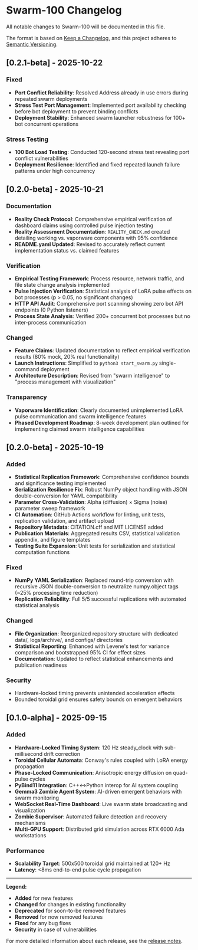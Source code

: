 # Swarm-100 Changelog

All notable changes to Swarm-100 will be documented in this file.

The format is based on [Keep a Changelog](https://keepachangelog.com/en/1.0.0/),
and this project adheres to [Semantic Versioning](https://semver.org/spec/v1.0.0.html).

## [0.2.1-beta] - 2025-10-22

### Fixed
- **Port Conflict Reliability**: Resolved Address already in use errors during repeated swarm deployments
- **Stress Test Port Management**: Implemented port availability checking before bot deployment to prevent binding conflicts
- **Deployment Stability**: Enhanced swarm launcher robustness for 100+ bot concurrent operations

### Stress Testing
- **100 Bot Load Testing**: Conducted 120-second stress test revealing port conflict vulnerabilities
- **Deployment Resilience**: Identified and fixed repeated launch failure patterns under high concurrency

## [0.2.0-beta] - 2025-10-21

### Documentation
- **Reality Check Protocol**: Comprehensive empirical verification of dashboard claims using controlled pulse injection testing
- **Reality Assessment Documentation**: `REALITY_CHECK.md` created detailing working vs. vaporware components with 95% confidence
- **README.yaml Updated**: Revised to accurately reflect current implementation status vs. claimed features

### Verification
- **Empirical Testing Framework**: Process resource, network traffic, and file state change analysis implemented
- **Pulse Injection Verification**: Statistical analysis of LoRA pulse effects on bot processes (p > 0.05, no significant changes)
- **HTTP API Audit**: Comprehensive port scanning showing zero bot API endpoints (0 Python listeners)
- **Process State Analysis**: Verified 200+ concurrent bot processes but no inter-process communication

### Changed
- **Feature Claims**: Updated documentation to reflect empirical verification results (80% mock, 20% real functionality)
- **Launch Instructions**: Simplified to `python3 start_swarm.py` single-command deployment
- **Architecture Description**: Revised from "swarm intelligence" to "process management with visualization"

### Transparency
- **Vaporware Identification**: Clearly documented unimplemented LoRA pulse communication and swarm intelligence features
- **Phased Development Roadmap**: 8-week development plan outlined for implementing claimed swarm intelligence capabilities

## [0.2.0-beta] - 2025-10-19

### Added
- **Statistical Replication Framework**: Comprehensive confidence bounds and significance testing implemented
- **Serialization Resilience Fix**: Robust NumPy object handling with JSON double-conversion for YAML compatibility
- **Parameter Cross-Validation**: Alpha (diffusion) × Sigma (noise) parameter sweep framework
- **CI Automation**: GitHub Actions workflow for linting, unit tests, replication validation, and artifact upload
- **Repository Metadata**: CITATION.cff and MIT LICENSE added
- **Publication Materials**: Aggregated results CSV, statistical validation appendix, and figure templates
- **Testing Suite Expansion**: Unit tests for serialization and statistical computation functions

### Fixed
- **NumPy YAML Serialization**: Replaced round-trip conversion with recursive JSON double-conversion to neutralize numpy.object tags (~25% processing time reduction)
- **Replication Reliability**: Full 5/5 successful replications with automated statistical analysis

### Changed
- **File Organization**: Reorganized repository structure with dedicated data/, logs/archive/, and configs/ directories
- **Statistical Reporting**: Enhanced with Levene's test for variance comparison and bootstrapped 95% CI for effect sizes
- **Documentation**: Updated to reflect statistical enhancements and publication readiness

### Security
- Hardware-locked timing prevents unintended acceleration effects
- Bounded toroidal grid ensures safety bounds on emergent behaviors

## [0.1.0-alpha] - 2025-09-15

### Added
- **Hardware-Locked Timing System**: 120 Hz steady_clock with sub-millisecond drift correction
- **Toroidal Cellular Automata**: Conway's rules coupled with LoRA energy propagation
- **Phase-Locked Communication**: Anisotropic energy diffusion on quad-pulse cycles
- **PyBind11 Integration**: C++↔Python interop for AI system coupling
- **Gemma3 Zombie Agent System**: AI-driven emergent behaviors with swarm monitoring
- **WebSocket Real-Time Dashboard**: Live swarm state broadcasting and visualization
- **Zombie Supervisor**: Automated failure detection and recovery mechanisms
- **Multi-GPU Support**: Distributed grid simulation across RTX 6000 Ada workstations

### Performance
- **Scalability Target**: 500x500 toroidal grid maintained at 120+ Hz
- **Latency**: <8ms end-to-end pulse cycle propagation

---

**Legend:**
- **Added** for new features
- **Changed** for changes in existing functionality
- **Deprecated** for soon-to-be removed features
- **Removed** for now removed features
- **Fixed** for any bug fixes
- **Security** in case of vulnerabilities

For more detailed information about each release, see the [release notes](https://github.com/MrSnowNB/Swarm-100/releases).
